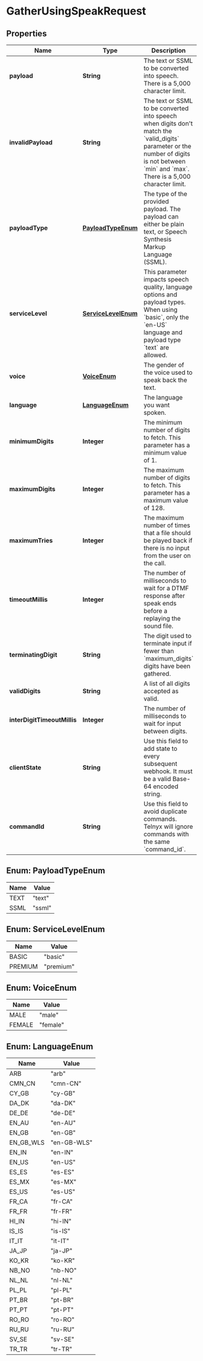 

# GatherUsingSpeakRequest

## Properties

Name | Type | Description | Notes
------------ | ------------- | ------------- | -------------
**payload** | **String** | The text or SSML to be converted into speech. There is a 5,000 character limit. | 
**invalidPayload** | **String** | The text or SSML to be converted into speech when digits don&#39;t match the &#x60;valid_digits&#x60; parameter or the number of digits is not between &#x60;min&#x60; and &#x60;max&#x60;. There is a 5,000 character limit. |  [optional]
**payloadType** | [**PayloadTypeEnum**](#PayloadTypeEnum) | The type of the provided payload. The payload can either be plain text, or Speech Synthesis Markup Language (SSML). |  [optional]
**serviceLevel** | [**ServiceLevelEnum**](#ServiceLevelEnum) | This parameter impacts speech quality, language options and payload types. When using &#x60;basic&#x60;, only the &#x60;en-US&#x60; language and payload type &#x60;text&#x60; are allowed. |  [optional]
**voice** | [**VoiceEnum**](#VoiceEnum) | The gender of the voice used to speak back the text. | 
**language** | [**LanguageEnum**](#LanguageEnum) | The language you want spoken. | 
**minimumDigits** | **Integer** | The minimum number of digits to fetch. This parameter has a minimum value of 1. |  [optional]
**maximumDigits** | **Integer** | The maximum number of digits to fetch. This parameter has a maximum value of 128. |  [optional]
**maximumTries** | **Integer** | The maximum number of times that a file should be played back if there is no input from the user on the call. |  [optional]
**timeoutMillis** | **Integer** | The number of milliseconds to wait for a DTMF response after speak ends before a replaying the sound file. |  [optional]
**terminatingDigit** | **String** | The digit used to terminate input if fewer than &#x60;maximum_digits&#x60; digits have been gathered. |  [optional]
**validDigits** | **String** | A list of all digits accepted as valid. |  [optional]
**interDigitTimeoutMillis** | **Integer** | The number of milliseconds to wait for input between digits. |  [optional]
**clientState** | **String** | Use this field to add state to every subsequent webhook. It must be a valid Base-64 encoded string. |  [optional]
**commandId** | **String** | Use this field to avoid duplicate commands. Telnyx will ignore commands with the same &#x60;command_id&#x60;. |  [optional]



## Enum: PayloadTypeEnum

Name | Value
---- | -----
TEXT | &quot;text&quot;
SSML | &quot;ssml&quot;



## Enum: ServiceLevelEnum

Name | Value
---- | -----
BASIC | &quot;basic&quot;
PREMIUM | &quot;premium&quot;



## Enum: VoiceEnum

Name | Value
---- | -----
MALE | &quot;male&quot;
FEMALE | &quot;female&quot;



## Enum: LanguageEnum

Name | Value
---- | -----
ARB | &quot;arb&quot;
CMN_CN | &quot;cmn-CN&quot;
CY_GB | &quot;cy-GB&quot;
DA_DK | &quot;da-DK&quot;
DE_DE | &quot;de-DE&quot;
EN_AU | &quot;en-AU&quot;
EN_GB | &quot;en-GB&quot;
EN_GB_WLS | &quot;en-GB-WLS&quot;
EN_IN | &quot;en-IN&quot;
EN_US | &quot;en-US&quot;
ES_ES | &quot;es-ES&quot;
ES_MX | &quot;es-MX&quot;
ES_US | &quot;es-US&quot;
FR_CA | &quot;fr-CA&quot;
FR_FR | &quot;fr-FR&quot;
HI_IN | &quot;hi-IN&quot;
IS_IS | &quot;is-IS&quot;
IT_IT | &quot;it-IT&quot;
JA_JP | &quot;ja-JP&quot;
KO_KR | &quot;ko-KR&quot;
NB_NO | &quot;nb-NO&quot;
NL_NL | &quot;nl-NL&quot;
PL_PL | &quot;pl-PL&quot;
PT_BR | &quot;pt-BR&quot;
PT_PT | &quot;pt-PT&quot;
RO_RO | &quot;ro-RO&quot;
RU_RU | &quot;ru-RU&quot;
SV_SE | &quot;sv-SE&quot;
TR_TR | &quot;tr-TR&quot;



